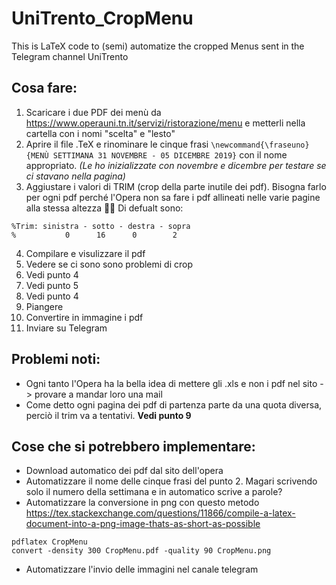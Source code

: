 # UniTrento_CropMenu
This is LaTeX code to (semi) automatize the cropped Menus sent in the Telegram channel UniTrento

## Cosa fare:
1. Scaricare i due PDF dei menù da https://www.operauni.tn.it/servizi/ristorazione/menu e metterli nella cartella con i nomi "scelta" e "lesto"
2. Aprire il file .TeX e rinominare le cinque frasi ``\newcommand{\fraseuno}{MENÙ SETTIMANA 31 NOVEMBRE - 05 DICEMBRE 2019}`` con il nome appropriato. _(Le ho inizializzate con novembre e dicembre per testare se ci stavano nella pagina)_
3. Aggiustare i valori di TRIM (crop della parte inutile dei pdf). Bisogna farlo per ogni pdf perché l'Opera non sa fare i pdf allineati nelle varie pagine alla stessa altezza 🤷‍♂️ 
Di defualt sono:
```
%Trim: sinistra - sotto - destra - sopra
%           0      16      0        2
```
4. Compilare e visulizzare il pdf
5. Vedere se ci sono sono problemi di crop
6. Vedi punto 4
7. Vedi punto 5
8. Vedi punto 4
9. Piangere
10. Convertire in immagine i pdf
11. Inviare su Telegram

## Problemi noti:
* Ogni tanto l'Opera ha la bella idea di mettere gli .xls e non i pdf nel sito -> provare a mandar loro una mail
* Come detto ogni pagina dei pdf di partenza parte da una quota diversa, perciò il trim va a tentativi. **Vedi punto 9**

## Cose che si potrebbero implementare:
* Download automatico dei pdf dal sito dell'opera
* Automatizzare il nome delle cinque frasi del punto 2. Magari scrivendo solo il numero della settimana e in automatico scrive a parole?
* Automatizzare la conversione in png con questo metodo https://tex.stackexchange.com/questions/11866/compile-a-latex-document-into-a-png-image-thats-as-short-as-possible
```
pdflatex CropMenu
convert -density 300 CropMenu.pdf -quality 90 CropMenu.png
```
* Automatizzare l'invio delle immagini nel canale telegram
